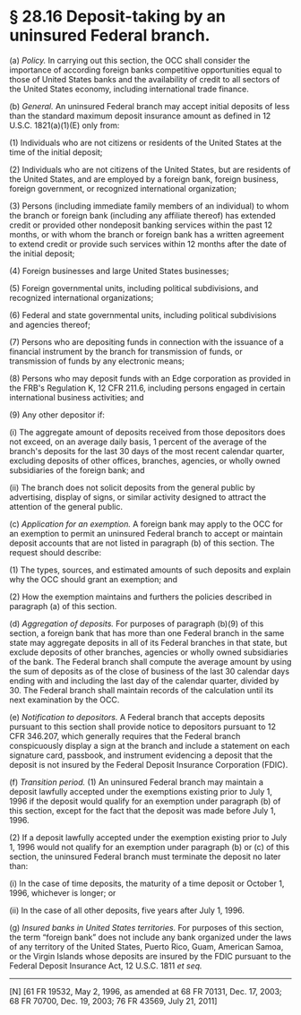 # § 28.16   Deposit-taking by an uninsured Federal branch.

(a) *Policy.* In carrying out this section, the OCC shall consider the importance of according foreign banks competitive opportunities equal to those of United States banks and the availability of credit to all sectors of the United States economy, including international trade finance. 


(b) *General.* An uninsured Federal branch may accept initial deposits of less than the standard maximum deposit insurance amount as defined in 12 U.S.C. 1821(a)(1)(E) only from: 


(1) Individuals who are not citizens or residents of the United States at the time of the initial deposit; 


(2) Individuals who are not citizens of the United States, but are residents of the United States, and are employed by a foreign bank, foreign business, foreign government, or recognized international organization; 


(3) Persons (including immediate family members of an individual) to whom the branch or foreign bank (including any affiliate thereof) has extended credit or provided other nondeposit banking services within the past 12 months, or with whom the branch or foreign bank has a written agreement to extend credit or provide such services within 12 months after the date of the initial deposit; 


(4) Foreign businesses and large United States businesses; 


(5) Foreign governmental units, including political subdivisions, and recognized international organizations; 


(6) Federal and state governmental units, including political subdivisions and agencies thereof; 


(7) Persons who are depositing funds in connection with the issuance of a financial instrument by the branch for transmission of funds, or transmission of funds by any electronic means; 


(8) Persons who may deposit funds with an Edge corporation as provided in the FRB's Regulation K, 12 CFR 211.6, including persons engaged in certain international business activities; and 


(9) Any other depositor if: 


(i) The aggregate amount of deposits received from those depositors does not exceed, on an average daily basis, 1 percent of the average of the branch's deposits for the last 30 days of the most recent calendar quarter, excluding deposits of other offices, branches, agencies, or wholly owned subsidiaries of the foreign bank; and 


(ii) The branch does not solicit deposits from the general public by advertising, display of signs, or similar activity designed to attract the attention of the general public. 


(c) *Application for an exemption.* A foreign bank may apply to the OCC for an exemption to permit an uninsured Federal branch to accept or maintain deposit accounts that are not listed in paragraph (b) of this section. The request should describe: 


(1) The types, sources, and estimated amounts of such deposits and explain why the OCC should grant an exemption; and 


(2) How the exemption maintains and furthers the policies described in paragraph (a) of this section. 


(d) *Aggregation of deposits.* For purposes of paragraph (b)(9) of this section, a foreign bank that has more than one Federal branch in the same state may aggregate deposits in all of its Federal branches in that state, but exclude deposits of other branches, agencies or wholly owned subsidiaries of the bank. The Federal branch shall compute the average amount by using the sum of deposits as of the close of business of the last 30 calendar days ending with and including the last day of the calendar quarter, divided by 30. The Federal branch shall maintain records of the calculation until its next examination by the OCC. 


(e) *Notification to depositors.* A Federal branch that accepts deposits pursuant to this section shall provide notice to depositors pursuant to 12 CFR 346.207, which generally requires that the Federal branch conspicuously display a sign at the branch and include a statement on each signature card, passbook, and instrument evidencing a deposit that the deposit is not insured by the Federal Deposit Insurance Corporation (FDIC). 


(f) *Transition period.* (1) An uninsured Federal branch may maintain a deposit lawfully accepted under the exemptions existing prior to July 1, 1996 if the deposit would qualify for an exemption under paragraph (b) of this section, except for the fact that the deposit was made before July 1, 1996. 


(2) If a deposit lawfully accepted under the exemption existing prior to July 1, 1996 would not qualify for an exemption under paragraph (b) or (c) of this section, the uninsured Federal branch must terminate the deposit no later than: 


(i) In the case of time deposits, the maturity of a time deposit or October 1, 1996, whichever is longer; or 


(ii) In the case of all other deposits, five years after July 1, 1996. 


(g) *Insured banks in United States territories.* For purposes of this section, the term “foreign bank” does not include any bank organized under the laws of any territory of the United States, Puerto Rico, Guam, American Samoa, or the Virgin Islands whose deposits are insured by the FDIC pursuant to the Federal Deposit Insurance Act, 12 U.S.C. 1811 *et seq.*


---

[N] [61 FR 19532, May 2, 1996, as amended at 68 FR 70131, Dec. 17, 2003; 68 FR 70700, Dec. 19, 2003; 76 FR 43569, July 21, 2011]





